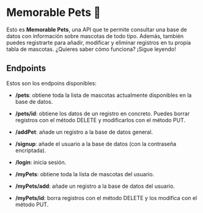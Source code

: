 # Memorable Pets 🐾

Esto es **Memorable Pets**, una API que te permite consultar una base de datos con información sobre mascotas de todo tipo. Además, también puedes registrarte para añadir, modificar y eliminar registros en tu propia tabla de mascotas. ¿Quieres saber cómo funciona? ¡Sigue leyendo!

## Endpoints
Estos son los endpoins disponibles:

- **/pets**: obtiene toda la lista de mascotas actualmente disponibles en la base de datos.

- **/pets/id**: obtiene los datos de un registro en concreto. Puedes borrar registros con el método DELETE y modificarlos con el método PUT.

- **/addPet**: añade un registro a la base de datos general.

- **/signup**: añade el usuario a la base de datos (con la contraseña encriptada).

- **/login**: inicia sesión.

- **/myPets**: obtiene toda la lista de mascotas del usuario.

- **/myPets/add**: añade un registro a la base de datos del usuario.
 
- **/myPets/id**: borra registros con el método DELETE y los modifica con el método PUT.
